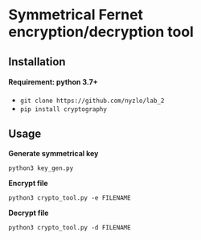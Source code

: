 # Symmetrical Fernet encryption/decryption tool

## Installation
#### Requirement: python 3.7+
- `git clone https://github.com/nyzlo/lab_2`
- `pip install cryptography`
## Usage
**Generate symmetrical key**
```
python3 key_gen.py
```
**Encrypt file**
```
python3 crypto_tool.py -e FILENAME
```
**Decrypt file**
```
python3 crypto_tool.py -d FILENAME
```
